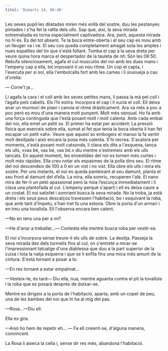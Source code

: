 ```yaml
---
titol: 'Dimarts 14, 06:48'
---
```

Les seves pupil·les dilatades miren més enllà del sostre, duu les pestanyes pintades i s'ha fet la ratlla dels ulls. Sap que, així, la seva mirada entremaliada es torna especialment captivadora. Ara, però, aquesta mirada no hi és. És del tot absent. Te la boca entre-oberta i el seu cap es mou amb un lleuger va i ve. El seu cos queda completament amagat sota les amples i nues espatlles del tio que s'està follant.
Tomba el cap a la seva dreta per veure quina hora marca el despertador de la tauleta de nit: Són les 06:50. Rebufa silenciosament, agafa el cul musculós del noi amb les dues mans i l'empeny cap a ella, tot imposant-li un nou ritme. Un cop el capta, i l'executa per si sol, ella l'embolcalla fort amb les cames i li xiuxiueja a cau d'orella:

— Corre't ja...

Li agafa la cara i el coll amb les seves petites mans, li passa la mà pel coll i l’agafa pels cabells. Els l’hi estira. Incorpora el cap i li xucla el coll. Ell deixa anar un murmuri de plaer i canvia el ritme dràsticament. Ara va més a poc a poc però es mou d'una manera molt punyent. Molt més sensual. Ho fa amb una força continguda que l'està posant molt i molt calenta. Amb cada embat del noi, ella emet un petit so. El primer ha estat per accident: La pressió física que exerceix sobre ella, sumat al fet que tenia la boca oberta li han fet escapar un petit «ah». Veure que aquest so    embogeix el manso la fa sentir molt desitjada i això encara la posa més calenta. S'hi recrea. S'acalora per moments, s'està posant molt catxonda, li clava els dits a l'esquena, tanca els ulls, «vas bé, vas bé, vas bé.» diu mentre s'estremeix amb els ulls tancats. En aquest moment, les envestides del noi es tornen més curtes i molt més ràpides. Ella creu notar els espasmes de la polla dins seu. El ritme del noi descendeix de 100 a 0 en un vist i no vist. Ella obre els ulls i mira els sostre.
Per uns instants, el noi es queda panteixant al seu damunt, planta el seu front al damunt del d’ella. La mira, ella somriu, recuperen l'alè.  El nano mira de fer-li un petó apassionat però la noia l’escurça immediatament i li clava una plantofada al cul. L'empeny perquè s'aparti i ell es deixa caure a un costat. El noi satisfet i somrient busca la seva mirada. No la troba, ja està dreta i els seus peus descalços travessen l'habitació, bo i esquivant la roba, que amb tant d'ímpetu, s'han tret fa una estona. Obre la porta d'un armari i en treu una tovallola. Ell l'observa encara ben calent.

—No en tens una per a mi?

—He d'anar a treballar...— Contesta ella mentre busca roba per vestir-se.

El noi s'incorpora sense treure-li els ulls de sobre. La desitja. Passeja la seva mirada des dels turmells fins al cul, on s'entreté a mirar-se l'impressionant tatuatge d'una diablessa que duu a la part superior de la cuixa i tota la natja esquerra i que se li enfila fins una mica més amunt de la cintura. S'està tornant a posar a to.

—En res tornaré a estar empalmat...

—Vesteix-te, és tard— Diu ella, nua, mentre aguanta contra el pit la tovallola i la roba que es posarà després de dutxar-se.

Mentre es dirigeix a la porta de l'habitació, aparta, amb un copet de peu, una de les bambes del noi que hi ha al mig del pas.

—Rosa...—Diu ell.

Ella es gira.

—Això ho hem de repetir eh... — Fa ell creient-se, d'alguna manera, convincent.

La Rosa li aixeca la cella i, sense dir res més, abandona l'habitació.